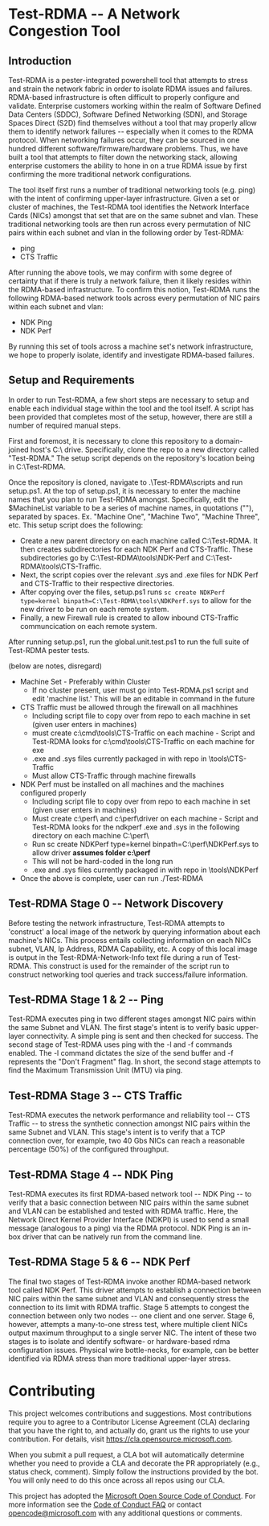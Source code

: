 
# Test-RDMA -- A Network Congestion Tool

## Introduction
Test-RDMA is a pester-integrated powershell tool that attempts to stress and strain the network fabric in order to isolate RDMA issues and failures. RDMA-based infrastructure is often difficult to properly configure and validate. Enterprise customers working within the realm of Software Defined Data Centers (SDDC), Software Defined Networking (SDN), and Storage Spaces Direct (S2D) find themselves without a tool that may properly allow them to identify network failures -- especially when it comes to the RDMA protocol. When networking failures occur, they can be sourced in one hundred different software/firmware/hardware problems. Thus, we have built a tool that attempts to filter down the networking stack, allowing enterprise customers the ability to hone in on a true RDMA issue by first confirming the more traditional network configurations. 

The tool itself first runs a number of traditional networking tools (e.g. ping) with the intent of confirming upper-layer infrastructure. Given a set or cluster of machines, the Test-RDMA tool identifies the Network Interface Cards (NICs) amongst that set that are on the same subnet and vlan. These traditional networking tools are then run across every permutation of NIC pairs within each subnet and vlan in the following order by Test-RDMA: 
- ping
- CTS Traffic

After running the above tools, we may confirm with some degree of certainty that if there is truly a network failure, then it likely resides within the RDMA-based infrastructure. To confirm this notion, Test-RDMA runs the following RDMA-based network tools across every permutation of NIC pairs within each subnet and vlan: 
- NDK Ping 
- NDK Perf

By running this set of tools across a machine set's network infrastructure, we hope to properly isolate, identify and investigate RDMA-based failures. 

## Setup and Requirements
In order to run Test-RDMA, a few short steps are necessary to setup and enable each individual stage within the tool and the tool itself. A script has been provided that completes most of the setup, however, there are still a number of required manual steps. 

First and foremost, it is necessary to clone this repository to a domain-joined host's C:\ drive. Specifically, clone the repo to a new directory called "Test-RDMA." The setup script depends on the repository's location being in C:\Test-RDMA. 

Once the repository is cloned, navigate to .\Test-RDMA\scripts and run setup.ps1. At the top of setup.ps1, it is necessary to enter the machine names that you plan to run Test-RDMA amongst. Specifically, edit the $MachineList variable to be a series of machine names, in quotations (""), separated by spaces. Ex. "Machine One", "Machine Two", "Machine Three", etc. 
This setup script does the following:
- Create a new parent directory on each machine called C:\Test-RDMA. It then creates subdirectories for each NDK Perf and CTS-Traffic. These subdirectories go by C:\Test-RDMA\tools\NDK-Perf and C:\Test-RDMA\tools\CTS-Traffic. 
- Next, the script copies over the relevant .sys and .exe files for NDK Perf and CTS-Traffic to their respective directories. 
- After copying over the files, setup.ps1 runs `sc create NDKPerf type=kernel binpath=C:\Test-RDMA\tools\NDKPerf.sys` to allow for the new driver to be run on each remote system. 
- Finally, a new Firewall rule is created to allow inbound CTS-Traffic communcication on each remote system. 

After running setup.ps1, run the global.unit.test.ps1 to run the full suite of Test-RDMA pester tests. 

(below are notes, disregard)

- Machine Set - Preferably within Cluster
    - If no cluster present, user must go into Test-RDMA.ps1 script and edit 'machine list.' This will be an editable in command in the future
- CTS Traffic must be allowed through the firewall on all machhines
    - Including script file to copy over from repo to each machine in set (given user enters in machines)
    - must create c:\cmd\tools\CTS-Traffic on each machine - Script and Test-RDMA looks for c:\cmd\tools\CTS-Traffic on each machine for exe
    - .exe and .sys files currently packaged in with repo in \tools\CTS-Traffic
    - Must allow CTS-Traffic through machine firewalls 
- NDK Perf must be installed on all machines and the machines configured properly
    - Including script file to copy over from repo to each machine in set (given user enters in machines)
    - Must create c:\perf\ and c:\perf\driver on each machine - Script and Test-RDMA looks for the ndkperf .exe and .sys in the following directory on each machine C:\perf\
    - Run sc create NDKPerf type=kernel binpath=C:\perf\NDKPerf.sys to allow driver **assumes folder c:\perf**
    - This will not be hard-coded in the long run 
    - .exe and .sys files currently packaged in with repo in \tools\NDKPerf
- Once the above is complete, user can run ./Test-RDMA

## Test-RDMA Stage 0 -- Network Discovery
Before testing the network infrastructure, Test-RDMA attempts to 'construct' a local image of the network by querying information about each machine's NICs. This process entails collecting information on each NICs subnet, VLAN, Ip Address, RDMA Capability, etc. A copy of this local image is output in the Test-RDMA-Network-Info text file during a run of Test-RDMA. This construct is used for the remainder of the script run to construct networking tool queries and track success/failure information. 

## Test-RDMA Stage 1 & 2 -- Ping
Test-RDMA executes ping in two different stages amongst NIC pairs within the same Subnet and VLAN. The first stage's intent is to verify basic upper-layer connectivity. A simple ping is sent and then checked for success. 
The second stage of Test-RDMA uses ping with the -l and -f commands enabled. The -l command dictates the size of the send buffer and -f represents the "Don't Fragment" flag. In short, the second stage attempts to find the Maximum Transmission Unit (MTU) via ping. 

## Test-RDMA Stage 3 -- CTS Traffic
Test-RDMA executes the network performance and reliability tool -- CTS Traffic -- to stress the synthetic connection amongst NIC pairs within the same Subnet and VLAN. This stage's intent is to verify that a TCP connection over, for example, two 40 Gbs NICs can reach a reasonable percentage (50%) of the configured throughput. 

## Test-RDMA Stage 4 -- NDK Ping 
Test-RDMA executes its first RDMA-based network tool -- NDK Ping -- to verify that a basic connection between NIC pairs within the same subnet and VLAN can be established and tested with RDMA traffic. Here, the Network Direct Kernel Provider Interface (NDKPI) is used to send a small message (analogous to a ping) via the RDMA protocol. NDK Ping is an in-box driver that can be natively run from the command line. 

## Test-RDMA Stage 5 & 6 -- NDK Perf
The final two stages of Test-RDMA invoke another RDMA-based network tool called NDK Perf. This driver attempts to establish a connection between NIC pairs within the same subnet and VLAN and consequently stress the connection to its limit with RDMA traffic. Stage 5 attempts to congest the connection between only two nodes -- one client and one server. Stage 6, however, attempts a many-to-one stress test, where multiple client NICs output maximum throughput to a single server NIC. The intent of these two stages is to isolate and identify software- or hardware-based rdma configuration issues. Physical wire bottle-necks, for example, can be better identified via RDMA stress than more traditional upper-layer stress. 

# Contributing

This project welcomes contributions and suggestions.  Most contributions require you to agree to a
Contributor License Agreement (CLA) declaring that you have the right to, and actually do, grant us
the rights to use your contribution. For details, visit https://cla.opensource.microsoft.com.

When you submit a pull request, a CLA bot will automatically determine whether you need to provide
a CLA and decorate the PR appropriately (e.g., status check, comment). Simply follow the instructions
provided by the bot. You will only need to do this once across all repos using our CLA.

This project has adopted the [Microsoft Open Source Code of Conduct](https://opensource.microsoft.com/codeofconduct/).
For more information see the [Code of Conduct FAQ](https://opensource.microsoft.com/codeofconduct/faq/) or
contact [opencode@microsoft.com](mailto:opencode@microsoft.com) with any additional questions or comments.

